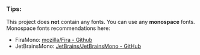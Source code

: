 ### Tips:
This project does **not** contain any fonts. You can use any **monospace** fonts.
Monospace fonts recommendations here:

* FiraMono: [mozilla/Fira - Github](https://github.com/mozilla/Fira/blob/master/ttf/FiraMono-Regular.ttf)
* JetBrainsMono: [JetBrains/JetBrainsMono - GitHub](https://github.com/JetBrains/JetBrainsMono/blob/master/fonts/ttf/JetBrainsMono-Regular.ttf)